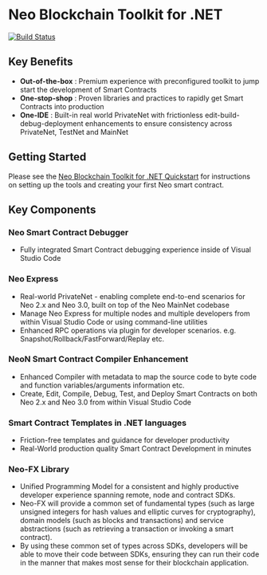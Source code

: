 # Neo Blockchain Toolkit for .NET

[![Build Status](https://dev.azure.com/NGDSeattle/Public/_apis/build/status/ngdseattle.neo-blockchain-toolkit?branchName=master)](https://dev.azure.com/NGDSeattle/Public/_build/latest?definitionId=20&branchName=master)

## Key Benefits

- **Out-of-the-box** : Premium experience with preconfigured toolkit to jump start the development of Smart Contracts
- **One-stop-shop** : Proven libraries and practices to rapidly get Smart Contracts into production
- **One-IDE** : Built-in real world PrivateNet with frictionless edit-build-debug-deployment enhancements to ensure
  consistency across PrivateNet, TestNet and MainNet

## Getting Started

Please see the [Neo Blockchain Toolkit for .NET Quickstart](https://github.com/neo-project/neo-blockchain-toolkit/blob/master/quickstart.md)
for instructions on setting up the tools and creating your first Neo smart contract.

## Key Components

### Neo Smart Contract Debugger

- Fully integrated Smart Contract debugging experience inside of Visual Studio Code

### Neo Express

- Real-world PrivateNet - enabling complete end-to-end scenarios for Neo 2.x and Neo 3.0, built on top of the Neo MainNet codebase
- Manage Neo Express for multiple nodes and multiple developers from within Visual Studio Code or using command-line utilities
- Enhanced RPC operations via plugin for developer scenarios. e.g. Snapshot/Rollback/FastForward/Replay etc.

### NeoN Smart Contract Compiler Enhancement

- Enhanced Compiler with metadata to map the source code to byte code and function variables/arguments information etc.
- Create, Edit, Compile, Debug, Test, and Deploy Smart Contracts on both Neo 2.x and Neo 3.0 from within Visual Studio Code

### Smart Contract Templates in .NET languages

- Friction-free templates and guidance for developer productivity
- Real-World production quality Smart Contract Development in minutes

### Neo-FX Library

- Unified Programming Model for a consistent and highly productive developer experience spanning remote, node and contract SDKs.
- Neo-FX will provide a common set of fundamental types (such as large unsigned integers for hash values and elliptic curves for
  cryptography), domain models (such as blocks and transactions) and service abstractions (such as retrieving a transaction or
  invoking a smart contract).
- By using these common set of types across SDKs, developers will be able to move their code between SDKs, ensuring they can run
  their code in the manner that makes most sense for their blockchain application.
